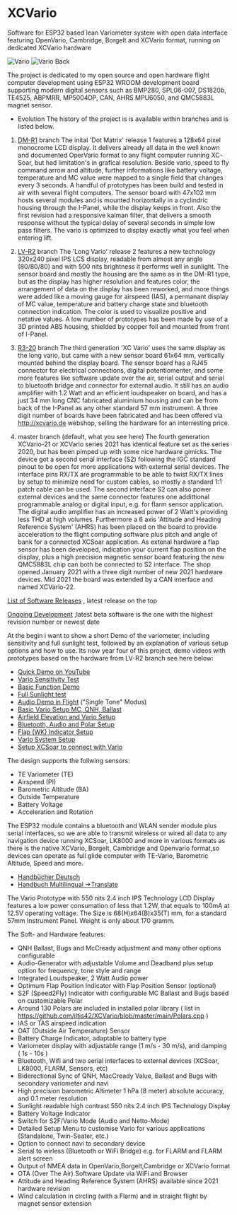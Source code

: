 # XCVario
Software for ESP32 based lean Variometer system with open data interface featuring OpenVario, Cambridge, Borgelt and XCVario format, running on dedicated XCVario hardware

![Vario]( https://raw.githubusercontent.com/iltis42/XCVario/master/images/Vario3D/vario-perspectiv.png )
![Vario Back]( https://github.com/iltis42/XCVario/blob/master/images/Vario3D/backviev-xcv-21.png )

The project is dedicated to my open source and open hardware flight computer development using ESP32 WROOM development board supporting modern digital sensors such as BMP280, SPL06-007, DS1820b, TE4525, ABPMRR, MP5004DP, CAN, AHRS MPU6050, and QMC5883L magnet sensor.

* Evolution
The history of the project is is available within branches and is listed below. 

1. [DM-R1](https://github.com/iltis42/XCVario/tree/DM-R1) branch
The inital 'Dot Matrix' release 1 features a 128x64 pixel monocrome LCD display. It delivers already all data in the well known and documented OperVario format to any flight computer running XC-Soar, but had limitation's in grafical resolution. Beside vario, speed to fly command arrow and altitude, further informations like battery voltage, temperature and MC value were mapped to a single field that changes every 3 seconds. A handful of prototypes has been build and tested in air with several flight computers. The sensor board with 47x102 mm hosts several modules and is mounted horizontally in a cyclindric housing through the I-Panel, while the display keeps in front. Also the first revision had a responsive kalman filter, that delivers a smooth response without the typical delay of several seconds in simple low pass filters. The vario is optimized to display exactly what you feel when entering lift.

2. [LV-R2](https://github.com/iltis42/XCVario/tree/LV-R2) branch
The 'Long Vario' release 2 features a new technology 320x240 pixel IPS LCS display, readable from almost any angle (80/80/80) and with 500 nits brightness it performs well in sunlight. The sensor board and mostly the housing are the same as in the DM-R1 type, but as the display has higher resolution and features color, the arrangement of data on the display has been reworked, and more things were added like a moving gauge for airspeed (IAS), a permanant display of MC value, temperature and battery charge state and bluetooth connection indication. The color is used to visualize positive and netative values. A low number of prototypes has been made by use of a 3D printed ABS housing, shielded by copper foil and mounted from front of I-Panel. 

3. [R3-20](https://github.com/iltis42/XCVario/tree/R3-20) branch
The third generation 'XC Vario' uses the same display as the long vario, but came with a new sensor board 61x64 mm, vertically mounted behind the display board. The sensor board has a RJ45 connector for electrical connections, digital potentiomenter, and some more features like software update over the air, serial output and serial to bluetooth bridge and connector for external audio. It still has an audio amplifier with 1.2 Watt and an efficient loudspeaker on board, and has a just 34 mm long CNC fabricated aluminium housing and can be from back of the I-Panel as any other standard 57 mm instrument. A three digit number of boards have been fabricated and has been offered via http://xcvario.de webshop, selling the hardware for an interresting price. 

4. master branch (default, what you see here)
The fourth generation XCVario-21 or XCVario series 2021 has identical feature set as the series 2020, but has been pimped up with some nice hardware gimicks. The device got a second serial interface (S2) following the IGC standard pinout to be open for more applications with external serial devices. The interface pins RX/TX are programmable to be able to twist RX/TX lines by setup to minimize need for custom cables, so mostly a standard 1:1 patch  cable can be used. The second interface S2 can also power external devices and the same connector features one addittional programmable analog or digital input, e.g. for flarm sensor application. The digital audio amplifier has an increased power of 2 Watt's providing less THD at high volumes. Furthermore a 6 axis 'Attitude and Heading Reference System' (AHRS) has been placed on the board to provide acceleration to the flight computing software plus pitch and angle of bank for a connected XCSoar application. As extenal hardware a flap sensor has been developed, indication your current flap position on the display, plus a high precision magnetic sensor board featuring the new QMC5883L chip can both be connected to S2 interface. The shop opened January 2021 with a three digit number of new 2021 hardware devices. Mid 2021 the board was extended by a CAN interface and named XCVario-22. 

[List of Software Releases](https://github.com/iltis42/XCVario/releases/) , latest release on the top <br>

[Ongoing Development](https://github.com/iltis42/XCVario/tree/master/images) ,latest beta software is the one with the highest revision number or newest date

At the begin i want to show a short Demo of the variometer, including sensitivity and full sunlight test, followed by an explanation of various setup options and how to use. Its now year four of this project, demo videos with prototypes based on the hardware from LV-R2 branch see here below:


* [Quick Demo on YouTube](https://www.youtube.com/watch?v=Piu5SiNPaRg)
* [Vario Sensitivity Test](https://www.youtube.com/watch?v=RqFLOQ9wvgY)
* [Basic Function Demo](https://www.youtube.com/watch?v=zGldyS57ZgQ)
* [Full Sunlight test](https://www.youtube.com/watch?v=TFL9i2DBNpA)
* [Audio Demo in Flight](https://www.youtube.com/watch?v=6Vc6OHcO_T4)  ("Single Tone" Modus)
* [Basic Vario Setup MC, QNH, Ballast](https://www.youtube.com/watch?v=DvqhuaVlfEI)
* [Airfield Elevation and Vario Setup](https://www.youtube.com/watch?v=x3UIpL9qGec)
* [Bluetooth, Audio and Polar Setup](https://www.youtube.com/watch?v=9HcsfyLX-wE)
* [Flap (WK) Indicator Setup](https://www.youtube.com/watch?v=tP2a2aDoOsg)
* [Vario System Setup](https://www.youtube.com/watch?v=BCR16WUTwJY)
* [Setup XCSoar to connect with Vario](https://www.youtube.com/watch?v=LDgnvLoTekU&t=95s)



The design supports the follwing sensors:
* TE Variometer (TE)
* Airspeed (PI)
* Barometric Altitude (BA)
* Outside Temperature
* Battery Voltage
* Acceleration and Rotation

The ESP32 module contains a bluetooth and WLAN sender module plus serial interfaces, so we are able to transmit wireless or wired all data to any navigation device running XCSoar, LK8000 and more in various formats as there is the native XCVario, Borgelt, Cambridge and Openvario format,so devices can operate as full glide computer with TE-Vario, Barometric Altitude, Speed and more.

* [Handbücher Deutsch](https://github.com/iltis42/XCVario/blob/master/handbook)
* [Handbuch Multilingual ->Translate](https://xcvario.de/handbuch)

The Vario Prototype with 550 nits 2.4 inch IPS Technology LCD Display features a low power consumation of less that 1.2W, that equals to 100mA at 12.5V operating voltage. The Size is 68(H)x64(B)x35(T) mm, for a standard 57mm Instrument Panel. Weight is only about 170 gramm.

The Soft- and Hardware features:

- QNH Ballast, Bugs and McCready adjustment and many other options configurable
- Audio-Generator with adjustable Volume and Deadband plus setup option for frequency, tone style and range
- Integrated Loudspeaker, 2 Watt Audio power
- Optimum Flap Position Indicator with Flap Position Sensor (optional)
- S2F (Speed2Fly) Indicator with configurable MC Ballast and Bugs based on customizable Polar
- Around 130 Polars are included in installed polar library ( list in https://github.com/iltis42/XCVario/blob/master/main/Polars.cpp )
- IAS or TAS airspeed indication
- OAT (Outside Air Temperature) Sensor
- Battery Charge Indicator, adaptable to battery type
- Variometer display with adjustable range (1 m/s - 30 m/s), and damping ( 1s - 10s )
- Bluetooth, Wifi and two serial interfaces to external devices (XCSoar, LK8000, FLARM, Sensors, etc)
- Biderectional Sync of QNH, MacCready Value, Ballast and Bugs with secondary variometer and navi
- High precision barometric Altimeter 1 hPa (8 meter) absolute accuracy, and 0.1 meter resolution
- Sunlight readable high contrast 550 nits 2.4 inch IPS Technology Display
- Battery Voltage Indicator
- Switch for S2F/Vario Mode (Audio and Netto-Mode)
- Detailed Setup Menu to customise Vario for various applications (Standalone, Twin-Seater, etc.)
- Option to connect navi to secondary device
- Serial to wirless (Bluetooth or WiFi Bridge) e.g. for FLARM and FLARM alert screen
- Output of NMEA data in OpenVario,Borgelt,Cambridge or XCVario format
- OTA (Over The Air) Software Update via WiFi and Browser
- Attitude and Heading Reference System (AHRS) available since 2021 hardware revision
- Wind calculation in circling (with a Flarm) and in straight flight by magnet sensor extension

